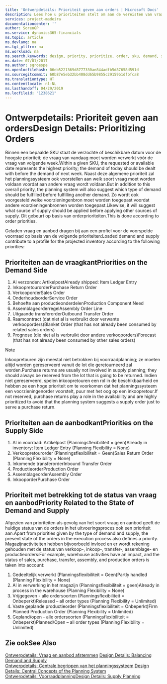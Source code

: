 ```yaml
---
title: 'Ontwerpdetails: Prioriteit geven aan orders | Microsoft Docs'
description: Lees hoe u prioriteiten stelt om aan de vereisten van vraag en aanbod te voldoen.
services: project-madeira
documentationcenter: ''
author: SorenGP
ms.service: dynamics365-financials
ms.topic: article
ms.devlang: na
ms.tgt_pltfrm: na
ms.workload: na
ms.search.keywords: design, priority, prioritize, order, sku, demand, supply
ms.date: 07/01/2017
ms.author: sgroespe
ms.openlocfilehash: 06eb5221369d8777330ae844adfb5d87658d591d
ms.sourcegitcommit: 60b87e5eb32bb408dd65b9855c29159b1dfbfca8
ms.translationtype: HT
ms.contentlocale: nl-NL
ms.lasthandoff: 04/29/2019
ms.locfileid: "1238621"
---
```

# <a name="design-details-prioritizing-orders"></a><span data-ttu-id="32918-103">Ontwerpdetails: Prioriteit geven aan orders</span><span class="sxs-lookup"><span data-stu-id="32918-103">Design Details: Prioritizing Orders</span></span>
<span data-ttu-id="32918-104">Binnen een bepaalde SKU staat de verzochte of beschikbare datum voor de hoogste prioriteit; de vraag van vandaag moet worden verwerkt vóór de vraag van volgende week.</span><span class="sxs-lookup"><span data-stu-id="32918-104">Within a given SKU, the requested or available date represents the highest priority; the demand of today should be dealt with before the demand of next week.</span></span> <span data-ttu-id="32918-105">Naast deze algemene prioriteit zal het planningssysteem ook voorstellen aan welk soort vraag moet worden voldaan voordat aan andere vraag wordt voldaan.</span><span class="sxs-lookup"><span data-stu-id="32918-105">But in addition to this overall priority, the planning system will also suggest which type of demand should be fulfilled before fulfilling another demand.</span></span> <span data-ttu-id="32918-106">Zo wordt ook voorgesteld welke voorzieningenbron moet worden toegepast voordat andere voorzieningenbronnen worden toegepast.</span><span class="sxs-lookup"><span data-stu-id="32918-106">Likewise, it will suggest what source of supply should be applied before applying other sources of supply.</span></span> <span data-ttu-id="32918-107">Dit gebeurt op basis van orderprioriteiten.</span><span class="sxs-lookup"><span data-stu-id="32918-107">This is done according to order priorities.</span></span>  
  
<span data-ttu-id="32918-108">Geladen vraag en aanbod dragen bij aan een profiel voor de voorspelde voorraad op basis van de volgende prioriteiten:</span><span class="sxs-lookup"><span data-stu-id="32918-108">Loaded demand and supply contribute to a profile for the projected inventory according to the following priorities:</span></span>  
  
## <a name="priorities-on-the-demand-side"></a><span data-ttu-id="32918-109">Prioriteiten aan de vraagkant</span><span class="sxs-lookup"><span data-stu-id="32918-109">Priorities on the Demand Side</span></span>  
1. <span data-ttu-id="32918-110">Al verzonden: Artikelpost</span><span class="sxs-lookup"><span data-stu-id="32918-110">Already shipped: Item Ledger Entry</span></span>  
2. <span data-ttu-id="32918-111">Inkoopretourorder</span><span class="sxs-lookup"><span data-stu-id="32918-111">Purchase Return Order</span></span>  
3. <span data-ttu-id="32918-112">Verkooporder</span><span class="sxs-lookup"><span data-stu-id="32918-112">Sales Order</span></span>  
4. <span data-ttu-id="32918-113">Onderhoudsorder</span><span class="sxs-lookup"><span data-stu-id="32918-113">Service Order</span></span>  
5. <span data-ttu-id="32918-114">Behoefte aan productieonderdelen</span><span class="sxs-lookup"><span data-stu-id="32918-114">Production Component Need</span></span>  
6. <span data-ttu-id="32918-115">Assemblageorderregel</span><span class="sxs-lookup"><span data-stu-id="32918-115">Assembly Order Line</span></span>  
7. <span data-ttu-id="32918-116">Uitgaande transferorder</span><span class="sxs-lookup"><span data-stu-id="32918-116">Outbound Transfer Order</span></span>  
8. <span data-ttu-id="32918-117">Raamcontract (dat niet al is verbruikt door verwante verkooporders)</span><span class="sxs-lookup"><span data-stu-id="32918-117">Blanket Order (that has not already been consumed by related sales orders)</span></span>  
9. <span data-ttu-id="32918-118">Prognose (die niet al is verbruikt door andere verkooporders)</span><span class="sxs-lookup"><span data-stu-id="32918-118">Forecast (that has not already been consumed by other sales orders)</span></span>  
  
> [!NOTE]  
>  <span data-ttu-id="32918-119">Inkoopretouren zijn meestal niet betrokken bij voorraadplanning; ze moeten altijd worden gereserveerd vanuit de lot die geretourneerd zal worden.</span><span class="sxs-lookup"><span data-stu-id="32918-119">Purchase returns are usually not involved in supply planning; they should always be reserved from the lot that is going to be returned.</span></span> <span data-ttu-id="32918-120">Indien niet gereserveerd, spelen inkoopretouren een rol in de beschikbaarheid en hebben ze een hoge prioriteit om te voorkomen dat het planningssysteem een voorzieningenorder voorstelt, puur met het oog op een inkoopretour.</span><span class="sxs-lookup"><span data-stu-id="32918-120">If not reserved, purchase returns play a role in the availability and are highly prioritized to avoid that the planning system suggests a supply order just to serve a purchase return.</span></span>  
  
## <a name="priorities-on-the-supply-side"></a><span data-ttu-id="32918-121">Prioriteiten aan de aanbodkant</span><span class="sxs-lookup"><span data-stu-id="32918-121">Priorities on the Supply Side</span></span>  
1. <span data-ttu-id="32918-122">Al in voorraad: Artikelpost (Planningsflexibiliteit = geen)</span><span class="sxs-lookup"><span data-stu-id="32918-122">Already in inventory: Item Ledger Entry (Planning Flexibility = None)</span></span>  
2. <span data-ttu-id="32918-123">Verkoopretourorder (Planningsflexibiliteit = Geen)</span><span class="sxs-lookup"><span data-stu-id="32918-123">Sales Return Order (Planning Flexibility = None)</span></span>  
3. <span data-ttu-id="32918-124">Inkomende transferorder</span><span class="sxs-lookup"><span data-stu-id="32918-124">Inbound Transfer Order</span></span>  
4. <span data-ttu-id="32918-125">Productieorder</span><span class="sxs-lookup"><span data-stu-id="32918-125">Production Order</span></span>  
5. <span data-ttu-id="32918-126">Assemblageorder</span><span class="sxs-lookup"><span data-stu-id="32918-126">Assembly Order</span></span>  
6. <span data-ttu-id="32918-127">Inkooporder</span><span class="sxs-lookup"><span data-stu-id="32918-127">Purchase Order</span></span>  
  
## <a name="priority-related-to-the-state-of-demand-and-supply"></a><span data-ttu-id="32918-128">Prioriteit met betrekking tot de status van vraag en aanbod</span><span class="sxs-lookup"><span data-stu-id="32918-128">Priority Related to the State of Demand and Supply</span></span>  
<span data-ttu-id="32918-129">Afgezien van prioriteiten als gevolg van het soort vraag en aanbod geeft de huidige status van de orders in het uitvoeringsproces ook een prioriteit aan.</span><span class="sxs-lookup"><span data-stu-id="32918-129">Apart from priorities given by the type of demand and supply, the present state of the orders in the execution process also defines a priority.</span></span> <span data-ttu-id="32918-130">Magazijnactiviteiten hebben bijvoorbeeld invloed en er wordt rekening gehouden met de status van verkoop-, inkoop-, transfer-, assemblage- en productieorders:</span><span class="sxs-lookup"><span data-stu-id="32918-130">For example, warehouse activities have an impact, and the status of sales, purchase, transfer, assembly, and production orders is taken into account:</span></span>  
  
1. <span data-ttu-id="32918-131">Gedeeltelijk verwerkt (Planningsflexibiliteit = Geen)</span><span class="sxs-lookup"><span data-stu-id="32918-131">Partly handled (Planning Flexibility = None)</span></span>  
2. <span data-ttu-id="32918-132">Al in verwerking in het magazijn (Planningsflexibiliteit = geen)</span><span class="sxs-lookup"><span data-stu-id="32918-132">Already in process in the warehouse (Planning Flexibility = None)</span></span>  
3. <span data-ttu-id="32918-133">Vrijgegeven - alle ordersoorten (Planningsflexibiliteit = Onbeperkt)</span><span class="sxs-lookup"><span data-stu-id="32918-133">Released – all order types (Planning Flexibility = Unlimited)</span></span>  
4. <span data-ttu-id="32918-134">Vaste geplande productieorder (Planningsflexibiliteit = Onbeperkt)</span><span class="sxs-lookup"><span data-stu-id="32918-134">Firm Planned Production Order (Planning Flexibility = Unlimited)</span></span>  
5. <span data-ttu-id="32918-135">Gepland/open - alle ordersoorten (Planningsflexibiliteit = Onbeperkt)</span><span class="sxs-lookup"><span data-stu-id="32918-135">Planned/Open – all order types (Planning Flexibility = Unlimited)</span></span>  
  
## <a name="see-also"></a><span data-ttu-id="32918-136">Zie ook</span><span class="sxs-lookup"><span data-stu-id="32918-136">See Also</span></span>  
<span data-ttu-id="32918-137">[Ontwerpdetails: Vraag en aanbod afstemmen](design-details-balancing-demand-and-supply.md) </span><span class="sxs-lookup"><span data-stu-id="32918-137">[Design Details: Balancing Demand and Supply](design-details-balancing-demand-and-supply.md) </span></span>  
<span data-ttu-id="32918-138">[Ontwerpdetails: Centrale begrippen van het planningssysteem](design-details-central-concepts-of-the-planning-system.md) </span><span class="sxs-lookup"><span data-stu-id="32918-138">[Design Details: Central Concepts of the Planning System](design-details-central-concepts-of-the-planning-system.md) </span></span>  
[<span data-ttu-id="32918-139">Ontwerpdetails: Voorraadplanning</span><span class="sxs-lookup"><span data-stu-id="32918-139">Design Details: Supply Planning</span></span>](design-details-supply-planning.md)